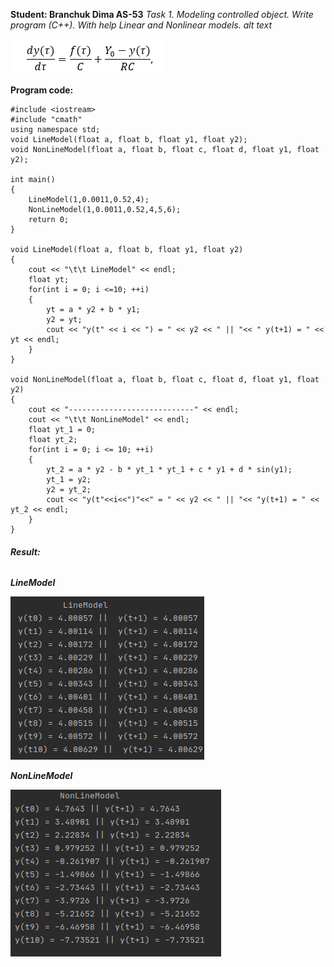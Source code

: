 **Student: Branchuk Dima AS-53**
_Task 1.
Modeling controlled object. Write program (C++). With help Linear and Nonlinear models.
alt text_

![Screenshot Work](main_eq.png)


**Program code:**

```
#include <iostream>
#include "cmath"
using namespace std;
void LineModel(float a, float b, float y1, float y2);
void NonLineModel(float a, float b, float c, float d, float y1, float y2);

int main()
{
    LineModel(1,0.0011,0.52,4);
    NonLineModel(1,0.0011,0.52,4,5,6);
    return 0;
}

void LineModel(float a, float b, float y1, float y2)
{
    cout << "\t\t LineModel" << endl;
    float yt;
    for(int i = 0; i <=10; ++i)
    {
        yt = a * y2 + b * y1;
        y2 = yt;
        cout << "y(t" << i << ") = " << y2 << " || "<< " y(t+1) = " << yt << endl;
    }
}

void NonLineModel(float a, float b, float c, float d, float y1, float y2)
{
    cout << "----------------------------" << endl;
    cout << "\t\t NonLineModel" << endl;
    float yt_1 = 0;
    float yt_2;
    for(int i = 0; i <= 10; ++i)
    {
        yt_2 = a * y2 - b * yt_1 * yt_1 + c * y1 + d * sin(y1);
        yt_1 = y2;
        y2 = yt_2;
        cout << "y(t"<<i<<")"<<" = " << y2 << " || "<< "y(t+1) = " << yt_2 << endl;
    }
}
```

###### **Result:**


**_LineModel_**

![Screenshot LineModel](lab1_1.png)


**_NonLineModel_**


![Screenshot NonLineModel](lab1_2.png)

